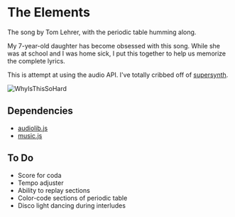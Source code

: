 # The Elements

The song by Tom Lehrer, with the periodic table humming along.  

My 7-year-old daughter has become obsessed with this song.  While she was at
school and I was home sick, I put this together to help us memorize the
complete lyrics.

This is attempt at using the audio API.  I've totally cribbed off of
[supersynth](https://github.com/davidgovea/supersynth).

![WhyIsThisSoHard](http://www.flickr.com/photos/desitinschild/6429355447/in/photostream)



## Dependencies

- [audiolib.js](https://github.com/jussi-kalliokoski/audiolib.js/)
- [music.js](https://github.com/GregJ/music.js)

## To Do

- Score for coda
- Tempo adjuster
- Ability to replay sections
- Color-code sections of periodic table
- Disco light dancing during interludes

